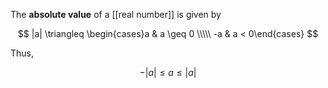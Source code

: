 The **absolute value** of a [[real number]] is given by

$$
|a| \triangleq \begin{cases}a & a \geq 0 \\\\\ -a & a < 0\end{cases}
$$

Thus,

$$
-|a| \leq a \leq |a|
$$